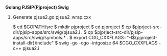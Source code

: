 **Golang PJSIP(Pjproject) Swig**

1. Generate pjsua2.go pjsua2\_wrap.cxx

	$ cd $GOPATH/src
	$ mkdir pjproject
	$ cd pjproject
	$ cp $pjprject-src-dir/pjsip-apps/src/swig/pjsua2.i .
	$ cp $pjprject-src-dir/pjsip-apps/src/swig/symbols.* .
	$ export CGO_CXXFLAGS="-I${pjproject-install-dir}/include"
	$ swig -go -cgo -intgosize 64 $CGO_CXXFLAGS -c++ pjsua2.i
